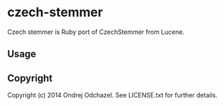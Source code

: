 # czech-stemmer

Czech stemmer is Ruby port of CzechStemmer from Lucene.

## Usage

## Copyright

Copyright (c) 2014 Ondrej Odchazel. See LICENSE.txt for further details.

